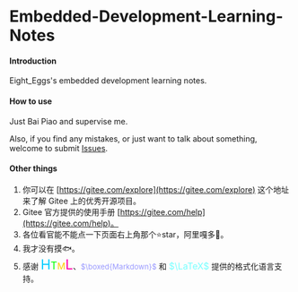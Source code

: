 # Embedded-Development-Learning-Notes

#### Introduction

Eight_Eggs's embedded development learning notes.

#### How to use

Just Bai Piao and supervise me.

Also, if you find any mistakes, or just want to talk about something, welcome to submit [Issues](https://gitee.com/eight-eggs/embedded-development-learning-notes/issues).

#### Other things

1.  你可以在 [https://gitee.com/explore](https://gitee.com/explore) 这个地址来了解 Gitee 上的优秀开源项目。
2.  Gitee 官方提供的使用手册 [https://gitee.com/help](https://gitee.com/help)。
3.  各位看官能不能点一下页面右上角那个⭐star，阿里嘎多🥰。
4.  我才没有摸🐟。
5.  感谢 <font size=5 color=#00ccff>H</font><font size=4 color=#00ff00>T</font><font size=3 color=#ffcc00>M</font><font size=5 color=#ff00aa>L</font>、<font size=2 color=#9999ff>$\boxed{Markdown}$</font> 和 <font size=3 color=#77ffff>$\LaTeX$</font> 提供的格式化语言支持。